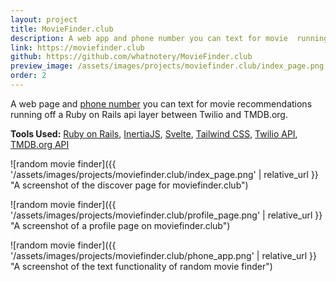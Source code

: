 ```yaml
---
layout: project
title: MovieFinder.club
description: A web app and phone number you can text for movie  running off a Ruby on Rails api layer between Twilio and TMDB.org
link: https://moviefinder.club
github: https://github.com/whatnotery/MovieFinder.club
preview_image: /assets/images/projects/moviefinder.club/index_page.png
order: 2
---
```


A web page and [phone number](sms:18145644614) you can text for movie recommendations running off a Ruby on Rails api layer between Twilio and TMDB.org.

**Tools Used:** [Ruby on Rails](https://rubyonrails.org), [InertiaJS](https://inertiajs.com/), [Svelte](https://svelte.dev), [Tailwind CSS](https://tailwindcss.com/), [Twilio API](https://twilio.com), [TMDB.org API](https://tmdb.org) 

![random movie finder]({{ '/assets/images/projects/moviefinder.club/index_page.png' | relative_url }} "A screenshot of the discover page for moviefinder.club")

![random movie finder]({{ '/assets/images/projects/moviefinder.club/profile_page.png' | relative_url }} "A screenshot of a profile page on moviefinder.club")

![random movie finder]({{ '/assets/images/projects/moviefinder.club/phone_app.png' | relative_url }} "A screenshot of the text functionality of random movie finder")
